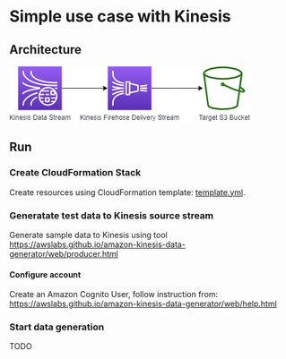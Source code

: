 # Simple use case with Kinesis

## Architecture

![](./architecture.png)

## Run

### Create CloudFormation Stack

Create resources using CloudFormation template: [template.yml](template.yml).

### Generatate test data to Kinesis source stream

Generate sample data to Kinesis using tool https://awslabs.github.io/amazon-kinesis-data-generator/web/producer.html

#### Configure account

Create an Amazon Cognito User, follow instruction from: https://awslabs.github.io/amazon-kinesis-data-generator/web/help.html

### Start data generation

TODO